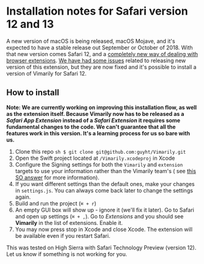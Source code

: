 # Installation notes for Safari version 12 and 13

A new version of macOS is being released, macOS Mojave, and it's expected to
have a stable release out September or October of 2018. With that new version
comes Safari 12, and a [completely new way of dealing with browser
extensions](https://developer.apple.com/documentation/safariservices/safari_app_extensions).
[We have had some issues](./crowdfunding.md) related to releasing new version
of this extension, but they are now fixed and it's possible to install a version
of Vimarily for Safari 12.

## How to install

**Note: We are currently working on improving this installation flow, as well
as the extension itself. Because Vimarily now has to be released as a _Safari
App Extension_ instead of a _Safari Extension_ it requires some fundamental
changes to the code. We can't guarantee that all the features work in
this version. It's a learning process for us so bare with us.**

1. Clone this repo
   `sh $ git clone git@github.com:guyht/Vimarily.git `
2. Open the Swift project located at `/Vimarily.xcodeproj` in Xcode
3. Configure the Signing settings for both the `Vimarily` and `extension` targets
   to use your information rather than the Vimarily team's (
   see [this SO answer](https://stackoverflow.com/questions/39754341/none-of-your-accounts-are-a-member-code-signing-errors-after-upgrading-to-xcode)
   for more information).
4. If you want different settings than the default ones, make your changes in
   `settings.js`. You can always come back later to change the settings again.
5. Build and run the project (`⌘ + r`)
6. An empty GUI box will show up - ignore it (we'll fix it later). Go to
   Safari and open up settings (`⌘ + ,`). Go to _Extensions_ and you should
   see **Vimarily** in the list of extensions. Enable it.
7. You may now press stop in Xcode and close Xcode. The extension will be
   available even if you restart Safari.

This was tested on High Sierra with Safari Technology Preview (version 12). Let
us know if something is not working for you.
